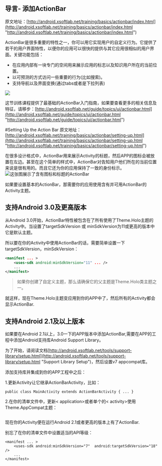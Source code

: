 ## 导言- 添加ActionBar
原文地址：[http://android.xsoftlab.net/training/basics/actionbar/index.html](http://android.xsoftlab.net/training/basics/actionbar/index.html "http://android.xsoftlab.net/training/basics/actionbar/index.html")

ActionBar是很多重要的特性之一，你可以用它实现用户的自定义行为。它提供了若干的用户界面特性，以便你的应用可以很快的提供与其它应用很相似的用户界面。关键功能包括：

- 在应用内部有一块专门的空间用来展示应用的标志以及知识用户所在的当前位置。
- 以可预测的方式访问一些重要的行为(比如搜索)。
- 支持导航以及界面变换(通过tabs或者是下拉列表)

![](http://android.xsoftlab.net/images/training/basics/actionbar-actions.png)

这节训练课程提供了最基础的ActionBar入门指南，如果要查看更多的相关信息及特征，请移步：[http://android.xsoftlab.net/guide/topics/ui/actionbar.html](http://android.xsoftlab.net/guide/topics/ui/actionbar.html "http://android.xsoftlab.net/guide/topics/ui/actionbar.html")

#Setting Up the Action Bar
原文地址：[http://android.xsoftlab.net/training/basics/actionbar/setting-up.html](http://android.xsoftlab.net/training/basics/actionbar/setting-up.html "http://android.xsoftlab.net/training/basics/actionbar/setting-up.html")

在很多设计格式中，ActionBar用来展示Activity的标题，然后APP的图标会被放置在左边。甚至在这个简单的样式中，ActionBar对告知用户他们所在的当前位置来说是很有用的。而且它还为你的应用保持了一致的身份标示。
![这张图展示了含有图标和标题的ActionBar](http://android.xsoftlab.net/images/training/basics/actionbar-basic.png)

如果要设置基本的ActionBar，那需要你的应用使用含有并可用ActionBar的Activity主题。

## 支持Android 3.0及更高版本
从Android 3.0开始，ActionBar特性被包含在了所有使用了Theme.Holo主题的Activity中。当设置了targetSdkVersion 或 minSdkVersion为11或更高的版本中它是默认主题。

所以要在你的Activity中使用ActionBar的话，需要简单设置一下targetSdkVersion，minSdkVersion：
```xml
<manifest ... >
    <uses-sdk android:minSdkVersion="11" ... />
    ...
</manifest>
```
> 如果你创建了自定义主题，那么请确保它的父主题是Theme.Holo类主题之一。

就这样，现在Theme.Holo主题变应用到你的APP中了，然后所有的Activity都会显示ActionBar.

## 支持Android 2.1及以上版本
如果要在Android 2.1以上，3.0一下的APP版本中添加ActionBar,需要在APP的工程中添加Android支持库Android Support Library。

为了开始，请阅读文档[http://android.xsoftlab.net/tools/support-library/setup.html](http://android.xsoftlab.net/tools/support-library/setup.html "Support Library Setup")，然后设置v7 appcompat库。

添加支持库并集成到你的APP工程中之后：

1.更新Activity让它继承ActionBarActivity，比如：
```
public class MainActivity extends ActionBarActivity { ... }
```
2.在你的清单文件中，更新< application>或者单个的< activity>使用Theme.AppCompat主题：

```<activity android:theme="@style/Theme.AppCompat.Light" ... >
```
现在你的Activity便在运行Android 2.1或者更高的版本上有了ActionBar.

别忘了在你的清单文件中设置适当的API等级：
```
<manifest ... >
    <uses-sdk android:minSdkVersion="7"  android:targetSdkVersion="18" />
    ...
</manifest>
```

